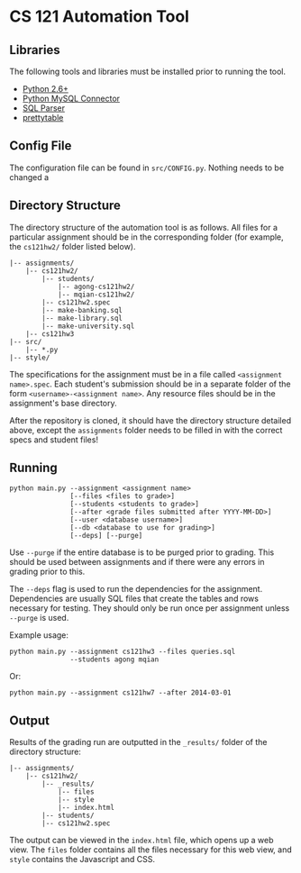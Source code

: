 CS 121 Automation Tool
======================

Libraries
---------
The following tools and libraries must be installed prior to running the tool.
* [Python 2.6+](https://www.python.org/download/)
* [Python MySQL Connector](http://dev.mysql.com/downloads/connector/python/)
* [SQL Parser](https://code.google.com/p/python-sqlparse/)
* [prettytable](https://code.google.com/p/prettytable/)


Config File
-----------
The configuration file can be found in `src/CONFIG.py`. Nothing needs to be
changed a


Directory Structure
-------------------
The directory structure of the automation tool is as follows. All files for a
particular assignment should be in the corresponding folder (for example, the
`cs121hw2/` folder listed below).

    |-- assignments/
        |-- cs121hw2/
            |-- students/
                |-- agong-cs121hw2/
                |-- mqian-cs121hw2/
            |-- cs121hw2.spec
            |-- make-banking.sql
            |-- make-library.sql
            |-- make-university.sql
        |-- cs121hw3
    |-- src/
        |-- *.py
    |-- style/

The specifications for the assignment must be in a file called
`<assignment name>.spec`. Each student's submission should be in a separate
folder of the form `<username>-<assignment name>`. Any resource files should
be in the assignment's base directory.

After the repository is cloned, it should have the directory structure
detailed above, except the `assignments` folder needs to be filled in with
the correct specs and student files!

Running
-------

    python main.py --assignment <assignment name>
                   [--files <files to grade>]
                   [--students <students to grade>]
                   [--after <grade files submitted after YYYY-MM-DD>]
                   [--user <database username>]
                   [--db <database to use for grading>]
                   [--deps] [--purge]

Use `--purge` if the entire database is to be purged prior to grading. This
should be used between assignments and if there were any errors in grading
prior to this.

The `--deps` flag is used to run the dependencies for the assignment.
Dependencies are usually SQL files that create the tables and rows necessary
for testing. They should only be run once per assignment unless `--purge` is
used.

Example usage:

    python main.py --assignment cs121hw3 --files queries.sql
                   --students agong mqian

Or:

    python main.py --assignment cs121hw7 --after 2014-03-01

Output
------
Results of the grading run are outputted in the `_results/` folder of the
directory structure:

    |-- assignments/
        |-- cs121hw2/
            |-- _results/
                |-- files
                |-- style
                |-- index.html
            |-- students/
            |-- cs121hw2.spec

The output can be viewed in the `index.html` file, which opens up a web view.
The `files` folder contains all the files necessary for this web view, and
`style` contains the Javascript and CSS.
